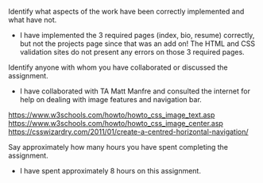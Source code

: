 <!-- README.md -->
<!-- Amber Chong -->
<!-- HW #1 -->

Identify what aspects of the work have been correctly implemented and what have not.

- I have implemented the 3 required pages (index, bio, resume) correctly, but not the projects page since that was an add on! The HTML and CSS validation sites do not present any errors on those 3 required pages.

Identify anyone with whom you have collaborated or discussed the assignment.

- I have collaborated with TA Matt Manfre and consulted the internet for help on dealing with image features and navigation bar.

https://www.w3schools.com/howto/howto_css_image_text.asp
https://www.w3schools.com/howto/howto_css_image_center.asp
https://csswizardry.com/2011/01/create-a-centred-horizontal-navigation/

Say approximately how many hours you have spent completing the assignment.

- I have spent approximately 8 hours on this assignment.